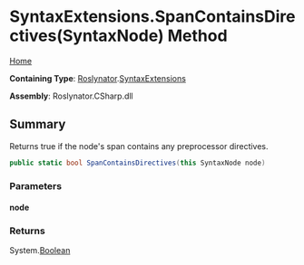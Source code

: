 <a name="_top"></a>

# SyntaxExtensions\.SpanContainsDirectives\(SyntaxNode\) Method

[Home](../../../README.md#_top)

**Containing Type**: [Roslynator](../../README.md#_top)\.[SyntaxExtensions](../README.md#_top)

**Assembly**: Roslynator\.CSharp\.dll

## Summary

Returns true if the node's span contains any preprocessor directives\.

```csharp
public static bool SpanContainsDirectives(this SyntaxNode node)
```

### Parameters

#### node

### Returns

System\.[Boolean](https://docs.microsoft.com/en-us/dotnet/api/system.boolean)

